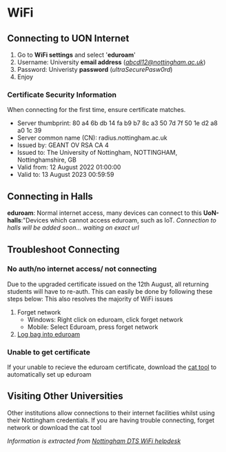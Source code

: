# WiFi
## Connecting to UON Internet
1. Go to **WiFi settings** and select '**eduroam**'
2. Username: University **email address** (*abcdl12@nottingham.ac.uk*)
3. Password: Univeristy **password** (*ultraSecurePasw0rd*)
4. Enjoy

### Certificate Security Information
When connecting for the first time, ensure certificate matches.
- Server thumbprint: 80 a4 6b db 14 fa b9 b7 8c a3 50 7d 7f 50 1e d2 a8 a0 1c 39
- Server common name (CN): radius.nottingham.ac.uk
- Issued by: GEANT OV RSA CA 4
- Issued to: The University of Nottingham, NOTTINGHAM, Nottinghamshire, GB
- Valid from: 12 August 2022 01:00:00
- Valid to: 13 August 2023 00:59:59

## Connecting in Halls
**eduroam**: Normal internet access, many devices can connect to this
**UoN-halls**:"Devices which cannot access eduroam, such as IoT.
*Connection to halls will be added soon... waiting on exact url*


## Troubleshoot Connecting
### No auth/no internet access/ not connecting
Due to the upgraded certificate issued on the 12th August, all returning students will have to re-auth. This can easily be done by following these steps below:
This also resolves the majority of WiFi issues
1. Forget network 
   - Windows: Right click on eduroam, click forget network
   - Mobile: Select Eduroam, press forget network
2. [Log bag into eduroam ](#connecting-to-uon-internet)

### Unable to get certificate
If your unable to recieve the eduroam certificate, download the [cat tool](https://cat.eduroam.org/?idp=1094&profile=1927) to automatically set up eduroam

## Visiting Other Universities
Other institutions allow connections to their internet facilities whilst using their Nottingham credentials. If you are having trouble connecting, forget network or download the cat tool



*Information is extracted from [Nottingham DTS WiFi helpdesk](https://www.nottingham.ac.uk/go/wifi)*